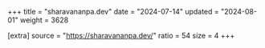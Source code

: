 +++
title = "sharavananpa.dev"
date = "2024-07-14"
updated = "2024-08-01"
weight = 3628

[extra]
source = "https://sharavananpa.dev/"
ratio = 54
size = 4
+++
